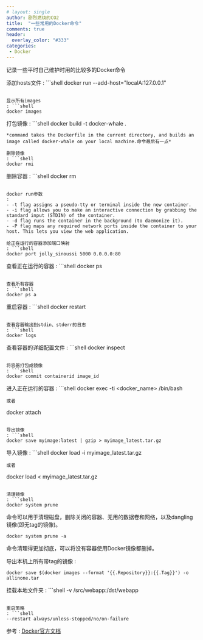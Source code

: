```yaml
---
# layout: single
author: 剧烈燃烧的CO2
title:  "一些常用的Docker命令"
comments: true
header:
  overlay_color: "#333"
categories: 
 - Docker
---
```


记录一些平时自己维护时用的比较多的Docker命令

添加hosts文件
: ```shell
docker run --add-host="localA:127.0.0.1"
```  

显示所有images
: ```shell
docker images
```  

打包镜像
: ```shell
docker build -t docker-whale .
```  
*command takes the Dockerfile in the current directory, and builds an image called docker-whale on your local machine.命令最后有一点*  

删除镜像
: ```shell
docker rmi
```  

删除容器
: ```shell
docker rm
```  

docker run参数
: 
- -t flag assigns a pseudo-tty or terminal inside the new container.
- -i flag allows you to make an interactive connection by grabbing the standard input (STDIN) of the container.
- -d flag runs the container in the background (to daemonize it).
- -P flag maps any required network ports inside the container to your host. This lets you view the web application.

给正在运行的容器添加端口映射
: ```shell
docker port jolly_sinoussi 5000 0.0.0.0:80
```  

查看正在运行的容器
: ```shell
docker ps
```

查看所有容器
: ```shell
docker ps a
```  

重启容器
: ```shell
docker restart
```  

查看容器输出到stdin、stderr的日志
: ```shell
docker logs
```  

查看容器的详细配置文件
: ```shell
docker inspect
```  

将容器打包成镜像
: ```shell
docker commit containerid image_id
```  

进入正在运行的容器
: ```shell
docker exec -ti <docker_name> /bin/bash
``` 
或者 
```
docker attach
```

导出镜像
: ```shell
docker save myimage:latest | gzip > myimage_latest.tar.gz
```

导入镜像
: ```shell
docker load -i myimage_latest.tar.gz
```  
或者
```
docker load < myimage_latest.tar.gz
```
 
清理镜像
: ```shell
docker system prune
```
 命令可以用于清理磁盘，删除关闭的容器、无用的数据卷和网络，以及dangling镜像(即无tag的镜像)。
 ```
 docker system prune -a
 ```
 命令清理得更加彻底，可以将没有容器使用Docker镜像都删掉。

 导出本机上所有带tag的镜像
 : 
 ```
docker save $(docker images --format '{{.Repository}}:{{.Tag}}') -o allinone.tar
```

挂载本地文件夹
: ```shell
-v /src/webapp:/dst/webapp 
```

重启策略
: ```shell
--restart always/unless-stopped/no/on-failure
```

 参考
 : [Docker官方文档](https://docs.docker.com/engine/tutorials/usingdocker/)

